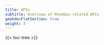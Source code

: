 ```yaml
---
title: APIs
subtitle: Overview of Rhombus-related APIs
geekdocFlatSection: true
weight: 3
---
```


{{< toc-tree >}}
